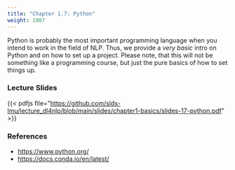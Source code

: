 ```yaml
---
title: "Chapter 1.7: Python"
weight: 1007
---
```

Python is probably the most important programming language when you intend to work in the field of NLP. Thus, we provide a _very basic_ intro on Python and on how to set
up a project. Please note, that this will not be something like a programming course, but just the pure basics of how to set things up.

<!--more-->

<!--
### Lecture video
{{< video id="TfrSKiOecWI" >}}
-->

### Lecture Slides
{{< pdfjs file="https://github.com/slds-lmu/lecture_dl4nlp/blob/main/slides/chapter1-basics/slides-17-python.pdf" >}}

### References 

- https://www.python.org/
- https://docs.conda.io/en/latest/
